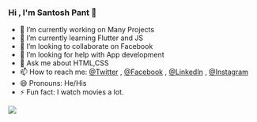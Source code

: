### Hi , I'm Santosh Pant 👋



- 🔭 I’m currently working on Many Projects
- 🌱 I’m currently learning Flutter and JS
- 👯 I’m looking to collaborate on Facebook
- 🤔 I’m looking for help with App development
- 💬 Ask me about HTML,CSS 
- 📫 How to reach me: [@Twitter](https://twitter.com/iamsantoshpant) , [@Facebook](https://www.facebook.com/santosh.pant.35175) , [@LinkedIn](https://www.linkedin.com/in/santosh-pant-643213183/) ,  [@Instagram](https://www.instagram.com/santosh_pant23/)
- 😄 Pronouns: He/His
- ⚡ Fun fact: I watch movies a lot.

<img src="https://github-readme-stats.vercel.app/api?username=santoshpant23&&show_icons=true&title_color=ffffff&icon_color=bb2acf&text_color=daf7dc&bg_color=151515">
